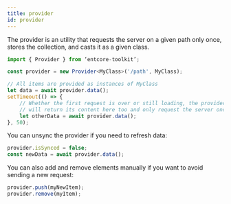 ```yaml
---
title: provider
id: provider
---
```

The provider is an utility that requests the server on a given path only once, stores the collection, and casts it as a given class.

``` typescript
import { Provider } from ‘entcore-toolkit’;

const provider = new Provider<MyClass>('/path', MyClass);

// All items are provided as instances of MyClass
let data = await provider.data();
setTimeout(() => {
    // Whether the first request is over or still loading, the provider
    // will return its content here too and only request the server once.
    let otherData = await provider.data();
}, 50);
```

You can unsync the provider if you need to refresh data:

``` typescript
provider.isSynced = false;
const newData = await provider.data();
```

You can also add and remove elements manually if you want to avoid sending a new request:

``` typescript
provider.push(myNewItem);
provider.remove(myItem);
```
